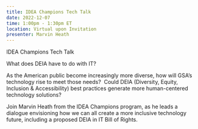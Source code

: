 ```yaml
---
title: IDEA Champions Tech Talk
date: 2022-12-07
time: 1:00pm - 1:30pm ET
location: Virtual upon Invitation
presenter: Marvin Heath
---
```

<!--StartFragment-->

I﻿DEA Champions Tech Talk 

What does DEIA have to do with IT?

As the American public become increasingly more diverse, how will GSA’s technology rise to meet those needs?  Could DEIA (Diversity, Equity, Inclusion & Accessibility) best practices generate more human-centered technology solutions? 

Join Marvin Heath from the IDEA Champions program, as he leads a dialogue envisioning how we can all create a more inclusive technology future, including a proposed DEIA in IT Bill of Rights.

<!--EndFragment-->